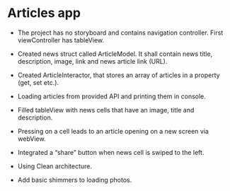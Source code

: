 #  Articles app

- The project has no storyboard and contains navigation controller. First viewController has tableView.

- Created news struct called ArticleModel. It shall contain news title, description, image, link and news article link (URL).

- Created ArticleInteractor, that stores an array of articles in a property (get, set etc.).

- Loading articles from provided API and printing them in console.

- Filled tableView with news cells that have an image, title and description.

- Pressing on a cell leads to an article opening on a new screen via webView.

- Integrated a “share” button when news cell is swiped to the left.

- Using Clean architecture.

- Add basic shimmers to loading photos.
